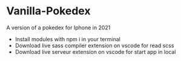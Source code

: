 # Vanilla-Pokedex

A version of a pokedex for Iphone in 2021 

- Install modules with npm i in your terminal
- Download live sass compiler extension on vscode for read scss
- Download live serveur extension on vscode for start app in local
